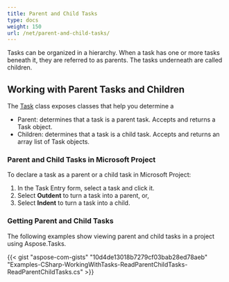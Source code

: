 ```yaml
---
title: Parent and Child Tasks
type: docs
weight: 150
url: /net/parent-and-child-tasks/
---
```


Tasks can be organized in a hierarchy. When a task has one or more tasks beneath it, they are referred to as parents. The tasks underneath are called children.

## **Working with Parent Tasks and Children**
The [Task](https://apireference.aspose.com/tasks/net/aspose.tasks/tsk) class exposes classes that help you determine a

- Parent: determines that a task is a parent task. Accepts and returns a Task object.
- Children: determines that a task is a child task. Accepts and returns an array list of Task objects.

### **Parent and Child Tasks in Microsoft Project**
To declare a task as a parent or a child task in Microsoft Project:

1. In the Task Entry form, select a task and click it.
2. Select **Outdent** to turn a task into a parent, or,
3. Select **Indent** to turn a task into a child.

### **Getting Parent and Child Tasks**
The following examples show viewing parent and child tasks in a project using Aspose.Tasks.

{{< gist "aspose-com-gists" "10d4de13018b7279cf03bab28ed78aeb" "Examples-CSharp-WorkingWithTasks-ReadParentChildTasks-ReadParentChildTasks.cs" >}}
